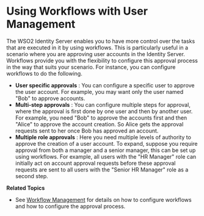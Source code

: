 # Using Workflows with User Management

The WSO2 Identity Server enables you to have more control over the tasks
that are executed in it by using workflows. This is particularly useful
in a scenario where you are approving user accounts in the Identity
Server. Workflows provide you with the flexibility to configure this
approval process in the way that suits your scenario. For instance, you
can configure workflows to do the following.

-   **User specific approvals** : You can configure a specific user to
    approve the user account. For example, you may want only the user
    named "Bob" to approve accounts.
-   **Multi-step approvals** : You can configure multiple steps for
    approval, where the approval is first done by one user and then by
    another user. For example, you need "Bob" to approve the accounts
    first and then "Alice" to approve the account creation. So Alice
    gets the approval requests sent to her once Bob has approved an
    account.
-   **Multiple role approvals** : Here you need multiple levels of
    authority to approve the creation of a user account. To expand,
    suppose you require approval from both a manager and a senior
    manager, this can be set up using workflows. For example, all users
    with the "HR Manager" role can initially act on account approval
    requests before these approval requests are sent to all users with
    the "Senior HR Manager" role as a second step.  

**Related Topics**

-   See [Workflow Management](../../learn/workflow-management) for details on how
    to configure workflows and how to configure the approval process.
